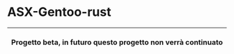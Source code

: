 # ASX-Gentoo-rust
-----------------------------------------------------------------

<h3 align="center"> Progetto beta, in futuro questo progetto non verrà continuato 
